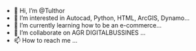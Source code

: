 - 👋 Hi, I’m @Tulthor
- 👀 I’m interested in Autocad, Python, HTML, ArcGIS, Dynamo...
- 🌱 I’m currently learning how to be an e-commerce...
- 💞️ I’m collaborate on AGR DIGITALBUSSINES ...
- 📫 How to reach me ...

<!---
Tulthor/Tulthor is a ✨ special ✨ repository because its `README.md` (this file) appears on your GitHub profile.
You can click the Preview link to take a look at your changes.
--->
